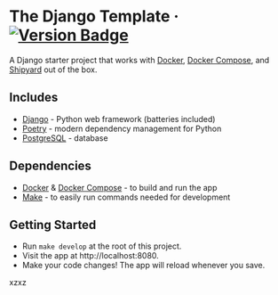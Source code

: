 # The Django Template &middot; [![Version Badge](https://img.shields.io/badge/version-1.0.0-brightgreen)](#)

A Django starter project that works with [Docker](https://www.docker.com/), [Docker Compose](https://docs.docker.com/compose/),
and [Shipyard](https://shipyard.build) out of the box.

## Includes

- [Django](https://github.com/django/django) - Python web framework (batteries included)
- [Poetry](https://github.com/python-poetry/poetry) - modern dependency management for Python
- [PostgreSQL](https://www.postgresql.org/) - database

## Dependencies

- [Docker](https://www.docker.com/) & [Docker Compose](https://docs.docker.com/compose/) - to build and run the app
- [Make](https://www.gnu.org/software/make/manual/make.html) - to easily run commands needed for development

## Getting Started

- Run `make develop` at the root of this project.
- Visit the app at http://localhost:8080.
- Make your code changes! The app will reload whenever you save.

xzxz
